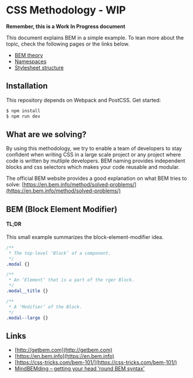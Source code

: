 # CSS Methodology - WIP

**Remember, this is a Work In Progress document**

This document explains BEM in a simple example. To lean more about the topic, check the following pages or the links below.

- [BEM theory](docs/BEM-theory.md)
- [Namespaces](docs/namespaces.md)
- [Stylesheet structure](docs/stylesheet-structuring.md)




## Installation

This repository depends on Webpack and PostCSS. Get started:

```javascript
$ npm install
$ npm run dev
```



## What are we solving?

By using this methodology, we try to enable a team of developers to stay confident when writing CSS in a large scale project or any project where code is written by mutliple developers. BEM naming provides independent blocks and css selectors which makes your code reusable and modular.


The official BEM website provides a good explanation on what BEM tries to solve: [https://en.bem.info/method/solved-problems/](https://en.bem.info/method/solved-problems/)




## BEM (Block Element Modifier)

#### TL;DR

This small example summarizes the block-element-modifier idea.


```css
/**
 * The top-level ‘Block’ of a component.
 */
.modal {}

/**
 * An ‘Element’ that is a part of the rger Block.
 */
.modal__title {}

/**
 * A ‘Modifier’ of the Block.
 */
.modal--large {}
```


## Links

- [http://getbem.com](http://getbem.com)
- [https://en.bem.info](https://en.bem.info)
- [https://css-tricks.com/bem-101/](https://css-tricks.com/bem-101/)
- [MindBEMding – getting your head ’round BEM syntax'](http://csswizardry.com/2013/01/mindbemding-getting-your-head-round-bem-syntax/)
